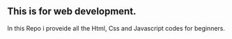 ## This is for web development.
In this Repo i proveide all the Html, Css and Javascript codes for beginners.
